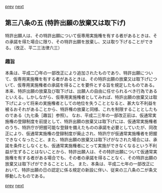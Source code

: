 [prev](/specific\markdowns\特許法\051_Mp-Ch_2-At_38_4.md)
[next](/specific\markdowns\特許法\053_Mp-Ch_2-At_39.md)
## 第三八条の五 (特許出願の放棄又は取下げ)
特許出願人は、その特許出願について仮専用実施権を有する者があるときは、その承諾を得た場合に限り、その特許出願を放棄し、又は取り下げることができる。（改正、平二三法律六三）

### 趣旨
本条は、平成二〇年の一部改正により追加されたものであり、特許出願について、仮専用実施権を有する者があるときは、その特許出願の放棄又は取下げについて、仮専用実施権者の承諾を得ることを要件とする旨を規定したものである。
本来、特許出願の放棄及び取下げは、出願人の自由に任せられるべき行為であるといえる。しかしながら、仮専用実施権者としてみれば、特許出願の放棄又は取下げによって将来の実施権者としての地位を失うこととなると、甚大な不利益を被るおそれがあることから、特許権の放棄と同様、これを制限することとしたものである（九七条［趣旨］参照）。
なお、平成二三年の一部改正前は、仮通常実施権の登録制度を前提として、特許出願の放棄又は取下げには、仮通常実施権者のうち、特許庁が把握可能な登録を備えたものの承諾を必要としていたが、同改正により、仮通常実施権の登録制度が廃止され、特許庁が仮通常実施権者を把握できなくなったこと、また、特許出願の放棄又は取下げがなされた場合には、承諾を条件としなくとも、仮通常実施権者にとって実施ができなくなるという不利益が生ずることはないことから、特許出願人は、その特許出願について仮通常実施権を有する者がある場合でも、その者の承諾を得ることなく、その特許出願の放棄又は取下げができることとした。
また、本条は、平成二七年の一部改正において、特許出願の日の認定に係る規定の新設に伴い、従来の三八条の二が条文移動したものである。

[prev](/specific\markdowns\特許法\051_Mp-Ch_2-At_38_4.md)
[next](/specific\markdowns\特許法\053_Mp-Ch_2-At_39.md)